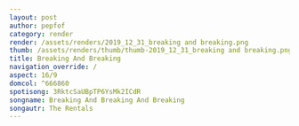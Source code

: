 ```yaml
---
layout: post
author: pepfof
category: render
render: /assets/renders/2019_12_31_breaking and breaking.png
thumb: /assets/renders/thumb/thumb-2019_12_31_breaking and breaking.png
title: Breaking And Breaking
navigation_override: /
aspect: 16/9
domcol: ^666860
spotisong: 3RktcSaUBpTP6YsMk2ICdR
songname: Breaking And Breaking And Breaking
songautr: The Rentals
---
```


<!--USER BEGIN 1-->

<!--USER END 1-->

<!--more-->
<!--USER BEGIN 2-->

<!--USER END 2-->

